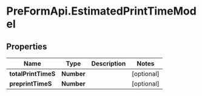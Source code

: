 # PreFormApi.EstimatedPrintTimeModel

## Properties

Name | Type | Description | Notes
------------ | ------------- | ------------- | -------------
**totalPrintTimeS** | **Number** |  | [optional] 
**preprintTimeS** | **Number** |  | [optional] 


